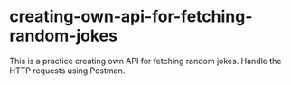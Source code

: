 # creating-own-api-for-fetching-random-jokes
This is a practice creating own API for fetching random jokes.
Handle the HTTP requests using Postman.
